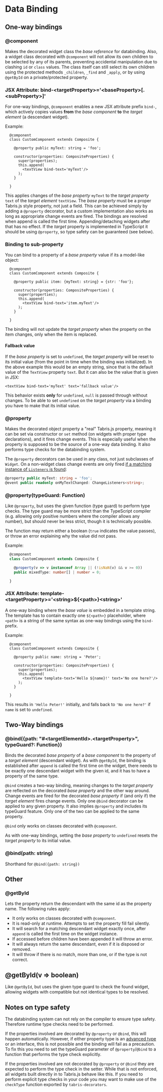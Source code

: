 # Data Binding

## One-way bindings

### @component

Makes the decorated widget class the *base reference* for databinding. Also, a widget class decorated with `@component` will not allow its own children to be selected by any of its parents, preventing accidental manipulation due to clashing `id` or `class` values. The class itself can still select its own children using the protected methods `_children`, `_find` and `_apply`, or by using `@getById` on a private/protected property.

### JSX Attribute: bind-\<targetProperty\>='\<baseProperty\>[.\<subProperty\>]'

For one-way bindings, `@component` enables a new JSX attribute prefix `bind-`, which actively copies values **from** the *base component* **to** the *target element* (a descendant widget).

Example:

```tsx
  @component
  class CustomComponent extends Composite {

    @property public myText: string = 'foo';

    constructor(properties: CompositeProperties) {
      super(properties);
      this.append(
        <textView bind-text='myText'/>
      );
    }

  }
```

This applies changes of the *base property* `myText` to the *target property* `text` of the *target element* `textView`. The *base property* must be a proper Tabris.js style property, not just a field. This can be achieved simply by adding a `@property` decorator, but a custom implementation also works as long as appropriate change events are fired. The bindings are resolved when append is called the first time. Appending/detaching widgets after that has no effect. If the *target* property is implemented in TypeScript it should be using `@property`, so type safety can be guaranteed (see below).

### Binding to sub-property

You can bind to a property of a *base property* value if its a model-like object:

```tsx
  @component
  class CustomComponent extends Composite {

    @property public item: {myText: string} = {str: 'foo'};

    constructor(properties: CompositeProperties) {
      super(properties);
      this.append(
        <textView bind-text='item.myText'/>
      );
    }

  }
```

The binding will not update the *target property* when the property on the item changes, only when the item is replaced.

#### Fallback value

If the *base property* is set to `undefined`, the *target property* will be reset to its initial value (from the point in time when the binding was initialized). In the above example this would be an empty string, since that is the default value of the `TextView` property `text`. But it can also be the value that is given in JSX:

```tsx
<textView bind-text='myText' text='fallback value'/>
```

This behavior exists **only** for `undefined`, `null` is passed through without changes. To be able to set `undefined` on the *target property* via a binding you have to make that its initial value.

### @property

Makes the decorated object property a "real" Tabris.js property, meaning it can be set via constructor or `set` method (on widgets with proper type declarations), and it fires change events. This is especially useful when the property is supposed to be the source of a one-way data binding. It also performs type checks for the databinding system.

The `@property` decorators can be used in any class, not just subclasses of `Widget`. On a non-widget class change events are only fired [if a matching instance of `Listeners` is found](./event-handling.md):

```ts
@property public myText: string = 'foo';
@event public readonly onMyTextChanged: ChangeListeners<string>;

```

### @property(typeGuard: Function)

Like `@property`, but uses the given function (type guard) to perform type checks. The type guard may be more strict than the TypeScript compiler (e.g. allowing only positive numbers where the compiler allows any number), but should never be less strict, though it is technically possible.

The function may return either a boolean (`true` indicates the value passes), or throw an error explaining why the value did not pass.

Example:

```ts
  @component
  class CustomComponent extends Composite {

    @property(v => v instanceof Array || (!isNaN(v) && v >= 0))
    public mixedType: number[] | number = 0;

  }
```

### JSX Attribute: template-\<targetProperty\>='\<string\>${\<path\>}\<string\>'

A one-way binding where the *base value* is embedded in a template string.
The template has to contain exactly one `${<path>}` placeholder, where `<path>` is a string of the same syntax as one-way bindings using the `bind-` prefix.

Example:

```tsx
  @component
  class CustomComponent extends Composite {

    @property public name: string = 'Peter';

    constructor(properties: CompositeProperties) {
      super(properties);
      this.append(
        <textView template-text='Hello ${name}!' text='No one here?'/>
      );
    }

  }
```

This results in `'Hello Peter!'` initially, and falls back to `'No one here?'` if `name` is set to `undefined`.

## Two-Way bindings

### @bind({path: "#\<targetElementId\>.\<targetProperty\>", typeGuard?: Function})

Binds the decorated *base property* of a *base component* to the property of a *target element* (descendant widget). As with `@getById`, the binding is established after `append` is called the first time on the widget, there needs to be exactly one descendant widget with the given id, and it has to have a property of the same type.

`@bind` creates a two-way binding, meaning changes to the *target property* are reflected on the decorated *base property* and the other way around. Change events are fired for the decorated *base property* if (and only if) the *target element* fires change events. Only one `@bind` decorator can be applied to any given property. It also implies `@property` and includes its typeGuard feature. Only one of the two can be applied to the same property.

`@bind` only works on classes decorated with `@component`.

As with one-way bindings, setting the *base property* to `undefined` resets the *target property* to its initial value.


### @bind(path: string)

Shorthand for `@bind({path: string})`

## Other

### @getById

Lets the property return the descendant with the same id as the property name. The following rules apply:

 * It only works on classes decorated with `@component`.
 * It is read-only at runtime. Attempts to set the property fill fail silently.
 * It will search for a matching descendant widget exactly once, after `append` is called the first time on the widget instance.
 * If accessed before children have been appended it will throw an error.
 * It will always return the same descendant, even if it is disposed or removed.
 * It will throw if there is no match, more than one, or if the type is not correct.

## @getById(v => boolean)

Like `@getById`, but uses the given type guard to check the found widget, allowing widgets with compatible but not identical types to be resolved.

## Notes on type safety

The databinding system can not rely on the compiler to ensure type safety. Therefore runtime type checks need to be performed.

If the properties involved are decorated by `@property` or `@bind`, this will happen automatically. However, if either property type is an [advanced type](http://www.typescriptlang.org/docs/handbook/advanced-types.html) or an interface, this is not possible and the binding will fail as a precaution. To fix this you need to set the typeGuard parameter of `@property`/`@bind` to a function that performs the type check explicitly.

If the properties involved are not decorated by `@property` or `@bind` they are expected to perform the type check in the setter. While that is not enforced, all widgets built directly in to Tabris.js behave like this. If you need to perform explicit type checks in your code you may want to make use of the `checkType` function exported by `tabris-decorators`.

